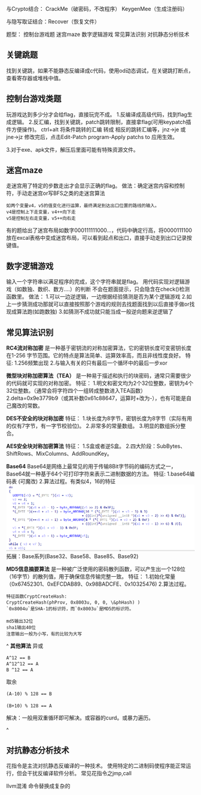 与Crypto结合：
CrackMe（破密码，不改程序）
KeygenMee（生成注册码）

与隐写取证结合：Recover（恢复文件）

题型：
控制台游戏题
迷宫maze
数字逻辑游戏
常见算法识别
对抗静态分析技术

## **关键跳题**
找到关键跳，如果不能静态反编译成c代码，使用od动态调试，在关键跳打断点，查看寄存器或堆栈中值。

## **控制台游戏类题**
玩游戏达到多少分才会给flag，直接玩完不成。
1.反编译成高级代码，找到flag生成逻辑。
2.反汇编，找到关键跳，patch跳转限制，直接拿flag(可用keypatch插件方便操作)。
ctrl+alt 将条件跳转的汇编 转成 相反的跳转汇编等，jnz->je 或jne->jz
修改完后，点击Edit-Patch program-Apply patchs to 应用生效。

3.对于exe、apk文件，解压后里面可能有特殊资源文件。

## **迷宫maze**
走迷宫用了特定的步数走出才会显示正确的flag。
做法：确定迷宫内容和控制符，手动走迷宫or写BFS之类的走迷宫算法
```
如两个变量v4，v5的值变化进行运算，最终满足到达出口位置的路线的输入。
v4是控制上下走变量，v4++向下走 
v5是控制左右走变量，v5++向右走
```
有的题给出了迷宫布局如数字000111111000...，代码中确定行高，将0000111100放在excal表格中变成迷宫布局，可以看到起点和出口，直接手动走到出口记录按键值。

## **数字逻辑游戏**
输入一个字符串以满足程序的完成，这个字符串就是flag。
用代码实现对逻辑游戏（如数独、数织、数方....）的判断
不会在题面提示，只会隐含在check()检测函数里。
做法：
1.可以一边逆逻辑，一边根据经验猜测是否为某个逻辑游戏
2.如上一步猜测成功那就可以直接按照那个游戏的规则去找题面找到以后直接手做or找现成算法跑(如跑数独)
3.如猜测不成功就只能当成一般逆向题来逆逻辑了

## **常见算法识别**
**RC4流对称加密**
是一种基于密钥流的对称加密算法，它的密钥长度可变密钥长度在1-256 字节范围。它的特点是算法简单、运算效率高，而且非线性度良好。
特征:
1.256频繁出现
2.与输入有关的只有最后一个循环中的最后一步xor


**微型块对称加密算法（TEA）**
是一种易于描述和执行的块密码，通常只需要很少的代码就可实现的对称加密。
特征：
1.明文和密文均为2个32位整数，密钥为4个32位整数。（通常会将字符四个一组转成整数进入TEA函数）2.delta=0x9e3779b9（或其补数0x61c88647，运算时+改为-），也有可能是自己魔改的常数。


**DES不安全的块对称加密**
特征：
1.块长度为8字节，密钥长度为8字节（实际有用的仅有7字节，有一字节校验位)。
2.非常多的常量数组。
3.明显的数组拆分整合。

**AES安全块对称加密算法**
特征：
1.S盒或者逆S盒。
2.四大阶段：SubBytes、ShiftRows、MixColumns、AddRoundKey。

**Base64**
Base64是网络上最常见的用于传输8Bit字节码的编码方式之一，Base64就一种基于64个可打印字符来表示二进制数据的方法。
特征:
1.base64编码表 (可魔改)
2.算法过程。有类似4，16的特征
![](.topwrite/assets/image_1732517240476.png)
拓展：Base系列(Base32、Base58、Base85、Base92)

**MD5信息摘要算法**
是一种被广泛使用的密码散列函数，可以产生出一个128位（16字节）的散列值，用于确保信息传输完整一致。
特征：
1.初始化常量（0x67452301、0xEFCDAB89、0x98BADCFE、0x10325476)
2.算法过程。
```
特征函数CryptCreateHash:
CryptCreateHash(phProv, 0x8003u, 0, 0, \&phHash) )
`0x8004u`是SHA-1的标识符，而`0x8003u`是MD5的标识符。

md5输出32位
sha1输出40位
注意输出一般为小写，有的比较为大写
```

^
**其他算法**
异或
```
A^12 == B
A^12^12 == A
B ^12 == A
```
取余
```
(A-10) % 128 == B

(B+10) % 128 == A
```

解决：一般用双重循环即可解决。或容器的curd。或暴力遍历。

^
## **对抗静态分析技术**

花指令是主流对抗静态反编译的一种技术。
使用特定的二进制码使程序能正常运行，但会干扰反编译软件分析。
常见花指令之jmp,call

llvm混淆
命令替换成复杂的

